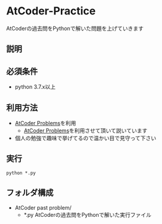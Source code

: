 # AtCoder-Practice
AtCoderの過去問をPythonで解いた問題を上げていきます

## 説明
## 必須条件
- python 3.7.x以上

## 利用方法
* [AtCoder Problems](https://kenkoooo.com/atcoder/#/table/)を利用
    - [AtCoder Problems](https://kenkoooo.com/atcoder/#/table/)を利用させて頂いて説いています
* 個人の勉強で趣味で挙げてるので温かい目で見守って下さい

## 実行
```
python *.py
```

## フォルダ構成
- AtCoder past problem/
    - *.py AtCoderの過去問をPythonで解いた実行ファイル